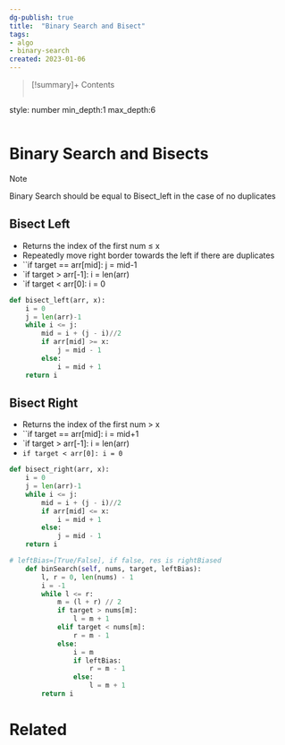 ```yaml
---
dg-publish: true
title:  "Binary Search and Bisect"
tags:
- algo
- binary-search
created: 2023-01-06
---
```


>[!summary]+ Contents
>```toc
style: number
min_depth:1
max_depth:6 
>```


# Binary Search and Bisects

>[!Note]
>Binary Search should be equal to Bisect_left in the case of no duplicates

## Bisect Left
- Returns the index of the first num $\leq$ x
- Repeatedly move right border towards the left if there are duplicates
- ``if target == arr[mid]: j = mid-1
- `if target > arr[-1]: i = len(arr)
- `if target < arr[0]: i = 0

```python
def bisect_left(arr, x):
	i = 0
	j = len(arr)-1
	while i <= j:
		mid = i + (j - i)//2
		if arr[mid] >= x:
			j = mid - 1
		else:
			i = mid + 1
	return i
```

## Bisect Right
- Returns the index of the first num > x
- ``if target == arr[mid]: i = mid+1
- `if target > arr[-1]: i = len(arr)
- `if target < arr[0]: i = 0`

```python
def bisect_right(arr, x):
	i = 0
	j = len(arr)-1
	while i <= j:
		mid = i + (j - i)//2
		if arr[mid] <= x:
			i = mid + 1
		else:
			j = mid - 1
	return i
```

```python
# leftBias=[True/False], if false, res is rightBiased
    def binSearch(self, nums, target, leftBias):
        l, r = 0, len(nums) - 1
        i = -1
        while l <= r:
            m = (l + r) // 2
            if target > nums[m]:
                l = m + 1
            elif target < nums[m]:
                r = m - 1
            else:
                i = m
                if leftBias:
                    r = m - 1
                else:
                    l = m + 1
        return i
```

# Related
